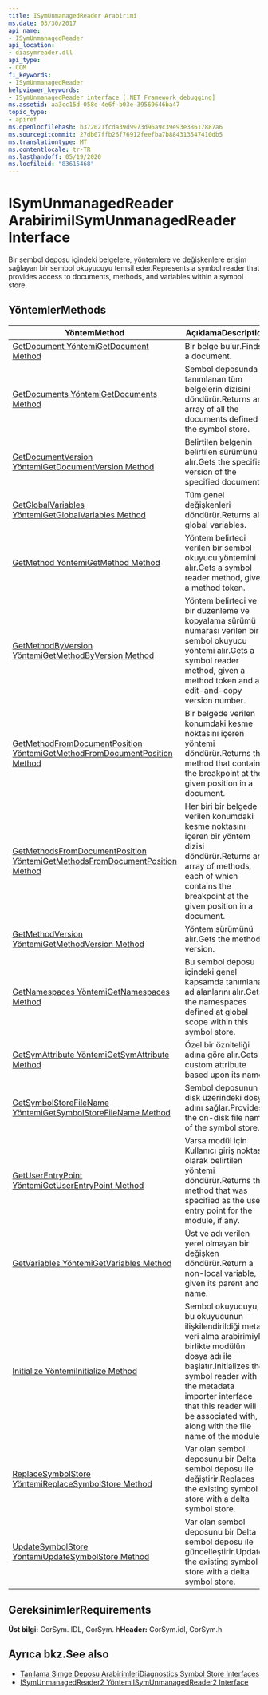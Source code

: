 ```yaml
---
title: ISymUnmanagedReader Arabirimi
ms.date: 03/30/2017
api_name:
- ISymUnmanagedReader
api_location:
- diasymreader.dll
api_type:
- COM
f1_keywords:
- ISymUnmanagedReader
helpviewer_keywords:
- ISymUnmanagedReader interface [.NET Framework debugging]
ms.assetid: aa3cc15d-058e-4e6f-b03e-39569646ba47
topic_type:
- apiref
ms.openlocfilehash: b372021fcda39d9973d96a9c39e93e38617887a6
ms.sourcegitcommit: 27db07ffb26f76912feefba7b884313547410db5
ms.translationtype: MT
ms.contentlocale: tr-TR
ms.lasthandoff: 05/19/2020
ms.locfileid: "83615468"
---
```

# <a name="isymunmanagedreader-interface"></a><span data-ttu-id="2b2f6-102">ISymUnmanagedReader Arabirimi</span><span class="sxs-lookup"><span data-stu-id="2b2f6-102">ISymUnmanagedReader Interface</span></span>
<span data-ttu-id="2b2f6-103">Bir sembol deposu içindeki belgelere, yöntemlere ve değişkenlere erişim sağlayan bir sembol okuyucuyu temsil eder.</span><span class="sxs-lookup"><span data-stu-id="2b2f6-103">Represents a symbol reader that provides access to documents, methods, and variables within a symbol store.</span></span>  
  
## <a name="methods"></a><span data-ttu-id="2b2f6-104">Yöntemler</span><span class="sxs-lookup"><span data-stu-id="2b2f6-104">Methods</span></span>  
  
|<span data-ttu-id="2b2f6-105">Yöntem</span><span class="sxs-lookup"><span data-stu-id="2b2f6-105">Method</span></span>|<span data-ttu-id="2b2f6-106">Açıklama</span><span class="sxs-lookup"><span data-stu-id="2b2f6-106">Description</span></span>|  
|------------|-----------------|  
|[<span data-ttu-id="2b2f6-107">GetDocument Yöntemi</span><span class="sxs-lookup"><span data-stu-id="2b2f6-107">GetDocument Method</span></span>](isymunmanagedreader-getdocument-method.md)|<span data-ttu-id="2b2f6-108">Bir belge bulur.</span><span class="sxs-lookup"><span data-stu-id="2b2f6-108">Finds a document.</span></span>|  
|[<span data-ttu-id="2b2f6-109">GetDocuments Yöntemi</span><span class="sxs-lookup"><span data-stu-id="2b2f6-109">GetDocuments Method</span></span>](isymunmanagedreader-getdocuments-method.md)|<span data-ttu-id="2b2f6-110">Sembol deposunda tanımlanan tüm belgelerin dizisini döndürür.</span><span class="sxs-lookup"><span data-stu-id="2b2f6-110">Returns an array of all the documents defined in the symbol store.</span></span>|  
|[<span data-ttu-id="2b2f6-111">GetDocumentVersion Yöntemi</span><span class="sxs-lookup"><span data-stu-id="2b2f6-111">GetDocumentVersion Method</span></span>](isymunmanagedreader-getdocumentversion-method.md)|<span data-ttu-id="2b2f6-112">Belirtilen belgenin belirtilen sürümünü alır.</span><span class="sxs-lookup"><span data-stu-id="2b2f6-112">Gets the specified version of the specified document.</span></span>|  
|[<span data-ttu-id="2b2f6-113">GetGlobalVariables Yöntemi</span><span class="sxs-lookup"><span data-stu-id="2b2f6-113">GetGlobalVariables Method</span></span>](isymunmanagedreader-getglobalvariables-method.md)|<span data-ttu-id="2b2f6-114">Tüm genel değişkenleri döndürür.</span><span class="sxs-lookup"><span data-stu-id="2b2f6-114">Returns all global variables.</span></span>|  
|[<span data-ttu-id="2b2f6-115">GetMethod Yöntemi</span><span class="sxs-lookup"><span data-stu-id="2b2f6-115">GetMethod Method</span></span>](isymunmanagedreader-getmethod-method.md)|<span data-ttu-id="2b2f6-116">Yöntem belirteci verilen bir sembol okuyucu yöntemini alır.</span><span class="sxs-lookup"><span data-stu-id="2b2f6-116">Gets a symbol reader method, given a method token.</span></span>|  
|[<span data-ttu-id="2b2f6-117">GetMethodByVersion Yöntemi</span><span class="sxs-lookup"><span data-stu-id="2b2f6-117">GetMethodByVersion Method</span></span>](isymunmanagedreader-getmethodbyversion-method.md)|<span data-ttu-id="2b2f6-118">Yöntem belirteci ve bir düzenleme ve kopyalama sürümü numarası verilen bir sembol okuyucu yöntemi alır.</span><span class="sxs-lookup"><span data-stu-id="2b2f6-118">Gets a symbol reader method, given a method token and an edit-and-copy version number.</span></span>|  
|[<span data-ttu-id="2b2f6-119">GetMethodFromDocumentPosition Yöntemi</span><span class="sxs-lookup"><span data-stu-id="2b2f6-119">GetMethodFromDocumentPosition Method</span></span>](isymunmanagedreader-getmethodfromdocumentposition-method.md)|<span data-ttu-id="2b2f6-120">Bir belgede verilen konumdaki kesme noktasını içeren yöntemi döndürür.</span><span class="sxs-lookup"><span data-stu-id="2b2f6-120">Returns the method that contains the breakpoint at the given position in a document.</span></span>|  
|[<span data-ttu-id="2b2f6-121">GetMethodsFromDocumentPosition Yöntemi</span><span class="sxs-lookup"><span data-stu-id="2b2f6-121">GetMethodsFromDocumentPosition Method</span></span>](isymunmanagedreader-getmethodsfromdocumentposition-method.md)|<span data-ttu-id="2b2f6-122">Her biri bir belgede verilen konumdaki kesme noktasını içeren bir yöntem dizisi döndürür.</span><span class="sxs-lookup"><span data-stu-id="2b2f6-122">Returns an array of methods, each of which contains the breakpoint at the given position in a document.</span></span>|  
|[<span data-ttu-id="2b2f6-123">GetMethodVersion Yöntemi</span><span class="sxs-lookup"><span data-stu-id="2b2f6-123">GetMethodVersion Method</span></span>](isymunmanagedreader-getmethodversion-method.md)|<span data-ttu-id="2b2f6-124">Yöntem sürümünü alır.</span><span class="sxs-lookup"><span data-stu-id="2b2f6-124">Gets the method version.</span></span>|  
|[<span data-ttu-id="2b2f6-125">GetNamespaces Yöntemi</span><span class="sxs-lookup"><span data-stu-id="2b2f6-125">GetNamespaces Method</span></span>](isymunmanagedreader-getnamespaces-method.md)|<span data-ttu-id="2b2f6-126">Bu sembol deposu içindeki genel kapsamda tanımlanan ad alanlarını alır.</span><span class="sxs-lookup"><span data-stu-id="2b2f6-126">Gets the namespaces defined at global scope within this symbol store.</span></span>|  
|[<span data-ttu-id="2b2f6-127">GetSymAttribute Yöntemi</span><span class="sxs-lookup"><span data-stu-id="2b2f6-127">GetSymAttribute Method</span></span>](isymunmanagedreader-getsymattribute-method.md)|<span data-ttu-id="2b2f6-128">Özel bir özniteliği adına göre alır.</span><span class="sxs-lookup"><span data-stu-id="2b2f6-128">Gets a custom attribute based upon its name.</span></span>|  
|[<span data-ttu-id="2b2f6-129">GetSymbolStoreFileName Yöntemi</span><span class="sxs-lookup"><span data-stu-id="2b2f6-129">GetSymbolStoreFileName Method</span></span>](isymunmanagedreader-getsymbolstorefilename-method.md)|<span data-ttu-id="2b2f6-130">Sembol deposunun disk üzerindeki dosya adını sağlar.</span><span class="sxs-lookup"><span data-stu-id="2b2f6-130">Provides the on-disk file name of the symbol store.</span></span>|  
|[<span data-ttu-id="2b2f6-131">GetUserEntryPoint Yöntemi</span><span class="sxs-lookup"><span data-stu-id="2b2f6-131">GetUserEntryPoint Method</span></span>](isymunmanagedreader-getuserentrypoint-method.md)|<span data-ttu-id="2b2f6-132">Varsa modül için Kullanıcı giriş noktası olarak belirtilen yöntemi döndürür.</span><span class="sxs-lookup"><span data-stu-id="2b2f6-132">Returns the method that was specified as the user entry point for the module, if any.</span></span>|  
|[<span data-ttu-id="2b2f6-133">GetVariables Yöntemi</span><span class="sxs-lookup"><span data-stu-id="2b2f6-133">GetVariables Method</span></span>](isymunmanagedreader-getvariables-method.md)|<span data-ttu-id="2b2f6-134">Üst ve adı verilen yerel olmayan bir değişken döndürür.</span><span class="sxs-lookup"><span data-stu-id="2b2f6-134">Return a non-local variable, given its parent and name.</span></span>|  
|[<span data-ttu-id="2b2f6-135">Initialize Yöntemi</span><span class="sxs-lookup"><span data-stu-id="2b2f6-135">Initialize Method</span></span>](isymunmanagedreader-initialize-method.md)|<span data-ttu-id="2b2f6-136">Sembol okuyucuyu, bu okuyucunun ilişkilendirildiği meta veri alma arabirimiyle birlikte modülün dosya adı ile başlatır.</span><span class="sxs-lookup"><span data-stu-id="2b2f6-136">Initializes the symbol reader with the metadata importer interface that this reader will be associated with, along with the file name of the module.</span></span>|  
|[<span data-ttu-id="2b2f6-137">ReplaceSymbolStore Yöntemi</span><span class="sxs-lookup"><span data-stu-id="2b2f6-137">ReplaceSymbolStore Method</span></span>](isymunmanagedreader-replacesymbolstore-method.md)|<span data-ttu-id="2b2f6-138">Var olan sembol deposunu bir Delta sembol deposu ile değiştirir.</span><span class="sxs-lookup"><span data-stu-id="2b2f6-138">Replaces the existing symbol store with a delta symbol store.</span></span>|  
|[<span data-ttu-id="2b2f6-139">UpdateSymbolStore Yöntemi</span><span class="sxs-lookup"><span data-stu-id="2b2f6-139">UpdateSymbolStore Method</span></span>](isymunmanagedreader-updatesymbolstore-method.md)|<span data-ttu-id="2b2f6-140">Var olan sembol deposunu bir Delta sembol deposu ile güncelleştirir.</span><span class="sxs-lookup"><span data-stu-id="2b2f6-140">Updates the existing symbol store with a delta symbol store.</span></span>|  
  
## <a name="requirements"></a><span data-ttu-id="2b2f6-141">Gereksinimler</span><span class="sxs-lookup"><span data-stu-id="2b2f6-141">Requirements</span></span>  
 <span data-ttu-id="2b2f6-142">**Üst bilgi:** CorSym. IDL, CorSym. h</span><span class="sxs-lookup"><span data-stu-id="2b2f6-142">**Header:** CorSym.idl, CorSym.h</span></span>  
  
## <a name="see-also"></a><span data-ttu-id="2b2f6-143">Ayrıca bkz.</span><span class="sxs-lookup"><span data-stu-id="2b2f6-143">See also</span></span>

- [<span data-ttu-id="2b2f6-144">Tanılama Simge Deposu Arabirimleri</span><span class="sxs-lookup"><span data-stu-id="2b2f6-144">Diagnostics Symbol Store Interfaces</span></span>](diagnostics-symbol-store-interfaces.md)
- [<span data-ttu-id="2b2f6-145">ISymUnmanagedReader2 Yöntemi</span><span class="sxs-lookup"><span data-stu-id="2b2f6-145">ISymUnmanagedReader2 Interface</span></span>](isymunmanagedreader2-interface.md)
